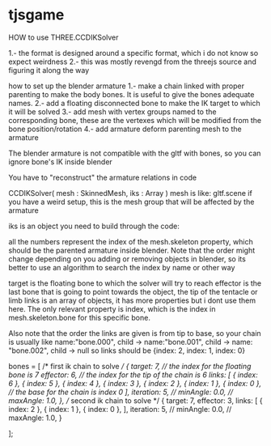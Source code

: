 # tjsgame

HOW to use THREE.CCDIKSolver

1.- the format is designed around a specific format, which i do not know so expect weirdness
2.- this was mostly revengd from the threejs source and figuring it along the way

how to set up the blender armature
1.- make a chain linked with proper parenting to make the body bones. It is useful to give the bones adequate names.
2.- add a floating disconnected bone to make the IK target to which it will be solved
3.- add mesh with vertex groups named to the corresponding bone, these are the vertexes which will be modified from the bone position/rotation
4.- add armature deform parenting mesh to the armature

The blender armature is not compatible with the gltf with bones, so you can ignore bone's IK inside blender

You have to "reconstruct" the armature relations in code

CCDIKSolver( mesh : SkinnedMesh, iks : Array )
mesh is like: gltf.scene
if you have a weird setup, this is the mesh group that will be affected by the armature

iks is an object you need to build through the code:

all the numbers represent the index of the mesh.skeleton property, which should be the parented armature inside blender.
Note that the order might change depending on you adding or removing objects in blender, so its better to use an algorithm to search the index by name or other way

target is the floating bone to which the solver will try to reach
effector is the last bone that is going to point towards the object, the tip of the tentacle or limb
links is an array of objects, it has more properties but i dont use them here. The only relevant property is index, which is the index in mesh.skeleton.bone for this specific bone.

Also note that the order the links are given is from tip to base, so your chain is usually like
name:"bone.000", child -> name:"bone.001", child -> name: "bone.002", child -> null
so links should be {index: 2, index: 1, index: 0}

bones = [
   /* first ik chain to solve */
   {
     target: 7,   // the index for the floating bone is 7
     effector: 6, // the index for the tip of the chain is 6
     links: [
       { index: 6 },
       { index: 5 },
       { index: 4 },
       { index: 3 },
       { index: 2 },
       { index: 1 },
       { index: 0 },  // the base for the chain is index 0
     ],
     iteration: 5,
     // minAngle: 0.0,
     // maxAngle: 1.0,
   },
   /* second ik chain to solve */
   {
     target: 7,
     effector: 3,
     links: [
       { index: 2 },
       { index: 1 },
       { index: 0 },
     ],
     iteration: 5,
     // minAngle: 0.0,
     // maxAngle: 1.0,
   }

 ];
